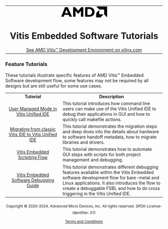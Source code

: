 <table class="sphinxhide" width="100%">
 <tr>
   <td align="center"><img src="https://raw.githubusercontent.com/Xilinx/Image-Collateral/main/xilinx-logo.png" width="30%"/><h1>Vitis Embedded Software Tutorials</h1>
   <a href="https://www.xilinx.com/products/design-tools/vitis.html">See AMD Vitis™ Development Environment on xilinx.com</a>  </td>
 </tr>
</table>


### Feature Tutorials

These tutorials illustrate specific features of AMD Vitis™ Embedded Software development flow, some features may not be required by all designs but are still useful for some use cases.

 <table style="width:100%">
 <tr>
 <td width="35%" align="center"><b>Tutorial</b>
 <td width="65%" align="center"><b>Description</b>
 </tr>
 <tr>
 <td align="center"><a href="./01-user_managed_mode/">User Managed Mode in Vitis Unified IDE</a></td>
 <td>This tutorial introduces how command line users can make use of the Vitis Unified IDE to debug their applications in GUI and how to quickly call makefile actions.</td>
 </tr>
 <tr>
 <td align="center"><a href="./03-vitis_classic_to_unified_migration/">Migrating from classic Vitis IDE to Vitis Unified IDE</a></td>
 <td>This tutorial demonstrates the migration steps and deep dives into the details about hardware to software handoff metadata, how to migrate libraries and drivers.</td>
 </tr>
 <tr>
 <td align="center"><a href="./04-vitis_scripting_flows/">Vitis Embedded Scripting Flow</a></td>
 <td>This tutorial demonstrates how to automate GUI steps with scripts for both project management and debugging.</td>
 </tr>
 <tr>
 <td align="center"><a href="./02-Debugging/">Vitis Embedded Software Debugging Guide</a></td>
 <td>This tutorial demonstrates different debugging features available within the Vitis Embedded software development flow for bare-metal and Linux applications. It also introduces the flow to create a debuggable FSBL and how to do cross triggering in the Vitis Unified IDE.</td>
 </tr>
 </table>


<p class="sphinxhide" align="center"><sub>Copyright © 2020-2024, Advanced Micro Devices, Inc. All rights reserved. SPDX-License-Identifier: X11</sub></p>

<p class="sphinxhide" align="center"><sup><a href="https://www.amd.com/en/corporate/copyright">Terms and Conditions</a></sup></p>
